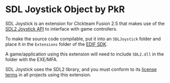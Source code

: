 # SDL Joystick Object by PkR

SDL Joystick is an extension for Clickteam Fusion 2.5 that makes use of the [SDL2 Joystick API](https://www.libsdl.org/release/SDL-1.2.15/docs/html/joystick.html) to interface with game controllers.

To make the source code compilable, put it into an `SDLJoystick` folder and place it in the `Extensions` folder of the [EDIF SDK](https://github.com/ClickteamLLC/windows-edif).

A game/application using this extension will need to include `SDL2.dll` in the folder with the EXE/MFA.

SDL Joystick uses the SDL2 library, and you must conform to its [license terms](https://www.libsdl.org/license.php) in all projects using this extension.